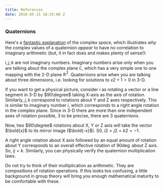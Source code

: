 ```yaml
---
title: References
date: 2018-05-15 18:35:00 Z
---
```


### Quaternions
Here's a [fantastic explanation](^1) of the complex _space_, which illustrates _why_ the complex values of a quaternion _appear_ to have no correlation to imaginary arithmetic (but, it in fact does and makes plenty of sense!):

$i,j,k$ are not imaginary numbers. Imaginary numbers arise only when you are talking about the complex plane $\mathbb{C}$, which has a very simple one to one mapping with the 2-D plane $\mathbb{R}^2$. Quaternions arise when you are talking about three dimensions, i.e. looking for solutions to $x2+1=0$ in 3-D.

If you want to get a physical picture, consider $i$ as rotating a vector or a line segment in 3-D by $90\degree$ taking X-axis as the axis of rotation. Similarly, $j,k$ correspond to rotations about Y and Z axes respectively. This is similar to imaginary number $i$, which corresponds to a right angle rotation in the complex plane. Since in 3-D there are more than one independent axes of rotation possible, 3 to be precise, there are 3 quaternions.

Now, two $90\degree$ rotations about X, Y or Z axis will take the vector $\bold{x}$ to its mirror image ($\bold{-x}$). S0, $i2=j2=k2=-1$.

A right angle rotation about X axis followed by an equal amount of rotation about Y corresponds to an overall effective rotation of $90\deg$ about Z axis. So, $ij=k$. Similarly, you can physically verify the quaternion multiplication laws.

Do not try to think of their multiplication as arithmetic. They are compositions of rotation operations. If this looks too confusing, a little background in group theory will bring you enough mathematical maturity to be comfortable with these.

[^1]: https://math.stackexchange.com/q/296357